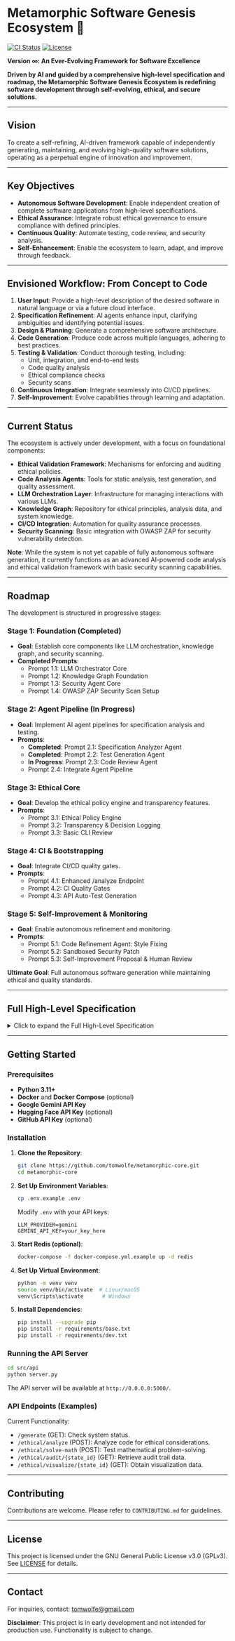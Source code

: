 # Metamorphic Software Genesis Ecosystem 🚀

[![CI Status](https://github.com/tomwolfe/metamorphic-core/actions/workflows/ci.yml/badge.svg)](https://github.com/tomwolfe/metamorphic-core/actions/workflows/ci.yml)
[![License](https://img.shields.io/badge/License-GPLv3-blue.svg)](LICENSE)

**Version ∞: An Ever-Evolving Framework for Software Excellence**

**Driven by AI and guided by a comprehensive high-level specification and roadmap, the Metamorphic Software Genesis Ecosystem is redefining software development through self-evolving, ethical, and secure solutions.**

---

## Vision

To create a self-refining, AI-driven framework capable of independently generating, maintaining, and evolving high-quality software solutions, operating as a perpetual engine of innovation and improvement.

---

## Key Objectives

- **Autonomous Software Development**: Enable independent creation of complete software applications from high-level specifications.
- **Ethical Assurance**: Integrate robust ethical governance to ensure compliance with defined principles.
- **Continuous Quality**: Automate testing, code review, and security analysis.
- **Self-Enhancement**: Enable the ecosystem to learn, adapt, and improve through feedback.

---

## Envisioned Workflow: From Concept to Code

1. **User Input**: Provide a high-level description of the desired software in natural language or via a future cloud interface.
2. **Specification Refinement**: AI agents enhance input, clarifying ambiguities and identifying potential issues.
3. **Design & Planning**: Generate a comprehensive software architecture.
4. **Code Generation**: Produce code across multiple languages, adhering to best practices.
5. **Testing & Validation**: Conduct thorough testing, including:
   - Unit, integration, and end-to-end tests
   - Code quality analysis
   - Ethical compliance checks
   - Security scans
6. **Continuous Integration**: Integrate seamlessly into CI/CD pipelines.
7. **Self-Improvement**: Evolve capabilities through learning and adaptation.

---

## Current Status

The ecosystem is actively under development, with a focus on foundational components:

- **Ethical Validation Framework**: Mechanisms for enforcing and auditing ethical policies.
- **Code Analysis Agents**: Tools for static analysis, test generation, and quality assessment.
- **LLM Orchestration Layer**: Infrastructure for managing interactions with various LLMs.
- **Knowledge Graph**: Repository for ethical principles, analysis data, and system knowledge.
- **CI/CD Integration**: Automation for quality assurance processes.
- **Security Scanning**: Basic integration with OWASP ZAP for security vulnerability detection.

**Note**: While the system is not yet capable of fully autonomous software generation, it currently functions as an advanced AI-powered code analysis and ethical validation framework with basic security scanning capabilities.

---

## Roadmap

The development is structured in progressive stages:

### Stage 1: Foundation (Completed)
- **Goal**: Establish core components like LLM orchestration, knowledge graph, and security scanning.
- **Completed Prompts**:
  - Prompt 1.1: LLM Orchestrator Core
  - Prompt 1.2: Knowledge Graph Foundation
  - Prompt 1.3: Security Agent Core
  - Prompt 1.4: OWASP ZAP Security Scan Setup

### Stage 2: Agent Pipeline (In Progress)
- **Goal**: Implement AI agent pipelines for specification analysis and testing.
- **Prompts**:
  - **Completed**: Prompt 2.1: Specification Analyzer Agent
  - **Completed**: Prompt 2.2: Test Generation Agent
  - **In Progress**: Prompt 2.3: Code Review Agent
  - Prompt 2.4: Integrate Agent Pipeline

### Stage 3: Ethical Core
- **Goal**: Develop the ethical policy engine and transparency features.
- **Prompts**:
  - Prompt 3.1: Ethical Policy Engine
  - Prompt 3.2: Transparency & Decision Logging
  - Prompt 3.3: Basic CLI Review

### Stage 4: CI & Bootstrapping
- **Goal**: Integrate CI/CD quality gates.
- **Prompts**:
  - Prompt 4.1: Enhanced /analyze Endpoint
  - Prompt 4.2: CI Quality Gates
  - Prompt 4.3: API Auto-Test Generation

### Stage 5: Self-Improvement & Monitoring
- **Goal**: Enable autonomous refinement and monitoring.
- **Prompts**:
  - Prompt 5.1: Code Refinement Agent: Style Fixing
  - Prompt 5.2: Sandboxed Security Patch
  - Prompt 5.3: Self-Improvement Proposal & Human Review

**Ultimate Goal**: Full autonomous software generation while maintaining ethical and quality standards.

---

## Full High-Level Specification

<details>
<summary>Click to expand the Full High-Level Specification</summary>

```
I. Guiding Principles:

- **Unbounded Adaptability**: The system can handle novel situations and technological shifts through deep introspection, pattern recognition, and dynamic reconfiguration.
- **Human-AI Symbiosis**: Optimal solutions emerge from the iterative feedback loop between human intuition and AI processing power.
- **Quantum-Inspired Exploration & Verification**: Explores multiple solution paths simultaneously, utilizing probabilistic reasoning, and ensuring continuous state verification.
- **Emergent Problem Solving**: Handles novel problems by breaking them down and recombining known solutions, facilitated by advanced knowledge representation.
- **Intrinsic Ethical Guardianship**: Ethics are integrated into the system's core, involving continuous self-assessment and human oversight.
- **Continuous Formal Verification & Validation**: Applies mathematical proofs to critical components and adapts to new verification methods.
- **Zero-Tolerance for Known Errors**: Instantly identifies and mitigates known error classes while ensuring graceful degradation for novel errors.
- **Resource Optimization as a Core Constraint**: Prioritizes efficiency and sustainability in resource consumption.
- **Open & Collaborative Evolution**: Encourages external contributions and the integration of advancements from the broader community.
- **Predictive Challenge Anticipation**: Proactively identifies and simulates potential future challenges.

II. Architectural Overview:

The ecosystem operates as a decentralized network of interconnected and interacting intelligent agents and modules, orchestrated by the Metamorphic Core.

+----------------------------+      +------------------------+      +-------------------------+
|  Human Input & Oversight  |----->|  Metamorphic Core (AI) |----->|  Software Output & Data |
+----------------------------+      +------------------------+      +-------------------------+
^          |                   ^          |                   ^          |
|          +-----|  Ethical Governance  |<---------------------+          |
+-----------------------------------------------------------------------+
Continuous Feedback, Learning, and Adaptation

III. Detailed Component Breakdown:

- **Human Input & Oversight**: Includes specifications, feedback, ethical guidelines, and override commands.
- **Metamorphic Core (AI)**: Dynamic Knowledge Graph, LLM Orchestration Layer, Modular AI Agent Network, Ethical Governance, etc.
- **Software Output & Data**: Generated code, test suites, documentation, performance metrics, ethical reports, and logs.

IV. Technical Specifications:

- **Primary Programming Languages**: Python, Go, Rust.
- **Autonomous LLM Platform Orchestration**: Integration with various LLM APIs like Google Gemini, OpenAI, and open-source models.
- **Distributed Version Control System**: Utilizes GitHub as the primary system.
- **Formal Verification Tools**: Integration with tools like Coq and Isabelle/HOL.

V. Key Considerations:

- Human Oversight
- Scalability and Resource Management
- Security Hardening
- Ethical Alignment
- Momentum in Self-Improvement
- Cost Management
- Managing "Drift"

VI. Metrics for Success:

- Increase in Code Quality Scores
- Frequency of Validated Merges
- Reduction in Ecosystem Errors

VII. Next Steps:

- Establish Ethical Frameworks
- Build LLM Orchestration Layer
- Develop Autonomous Feature Modules
- Implement Metrics Tracking
- Pilot Projects
- Develop Human-AI Interaction Interfaces
- Foster Open Community

This blueprint provides a comprehensive overview, ensuring the ecosystem's goals are met through continuous learning and adaptation.
```

</details>

---

## Getting Started

### Prerequisites

- **Python 3.11+**
- **Docker** and **Docker Compose** (optional)
- **Google Gemini API Key**
- **Hugging Face API Key** (optional)
- **GitHub API Key** (optional)

### Installation

1. **Clone the Repository**:
   ```bash
   git clone https://github.com/tomwolfe/metamorphic-core.git
   cd metamorphic-core
   ```

2. **Set Up Environment Variables**:
   ```bash
   cp .env.example .env
   ```
   Modify `.env` with your API keys:
   ```env
   LLM_PROVIDER=gemini
   GEMINI_API_KEY=your_key_here
   ```

3. **Start Redis (optional)**:
   ```bash
   docker-compose -f docker-compose.yml.example up -d redis
   ```

4. **Set Up Virtual Environment**:
   ```bash
   python -m venv venv
   source venv/bin/activate  # Linux/macOS
   venv\Scripts\activate      # Windows
   ```

5. **Install Dependencies**:
   ```bash
   pip install --upgrade pip
   pip install -r requirements/base.txt
   pip install -r requirements/dev.txt
   ```

### Running the API Server

```bash
cd src/api
python server.py
```

The API server will be available at `http://0.0.0.0:5000/`.

### API Endpoints (Examples)

Current Functionality:

- `/generate` (GET): Check system status.
- `/ethical/analyze` (POST): Analyze code for ethical considerations.
- `/ethical/solve-math` (POST): Test mathematical problem-solving.
- `/ethical/audit/{state_id}` (GET): Retrieve audit trail data.
- `/ethical/visualize/{state_id}` (GET): Obtain visualization data.

---

## Contributing

Contributions are welcome. Please refer to `CONTRIBUTING.md` for guidelines.

---

## License

This project is licensed under the GNU General Public License v3.0 (GPLv3). See [LICENSE](LICENSE) for details.

---

## Contact

For inquiries, contact: tomwolfe@gmail.com

**Disclaimer**: This project is in early development and not intended for production use. Functionality is subject to change.
```
